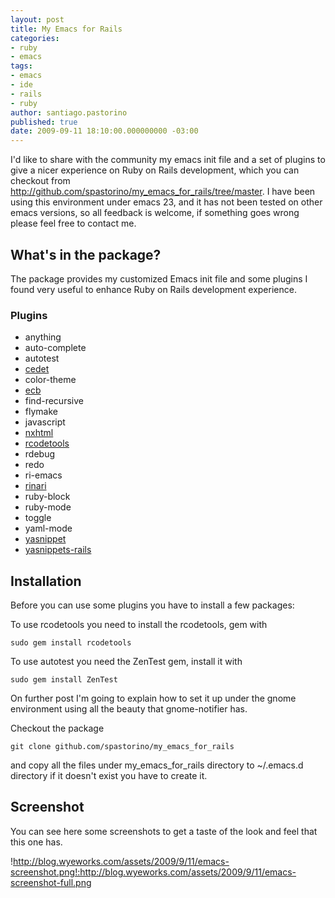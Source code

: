 ```yaml
---
layout: post
title: My Emacs for Rails
categories:
- ruby
- emacs
tags:
- emacs
- ide
- rails
- ruby
author: santiago.pastorino
published: true
date: 2009-09-11 18:10:00.000000000 -03:00
---
```

I'd like to share with the community my emacs init file and a set of plugins to give a nicer experience on Ruby on Rails development, which you can checkout from http://github.com/spastorino/my_emacs_for_rails/tree/master. 
I have been using this environment under emacs 23, and it has not been tested on other emacs versions, so all feedback is welcome, if something goes wrong please feel free to contact me.

## What's in the package?

The package provides my customized Emacs init file and some plugins I found very useful to enhance Ruby on Rails development experience.

### Plugins

* anything
* auto-complete
* autotest
* [cedet](http://cedet.sourceforge.net/)
* color-theme
* [ecb](http://ecb.sourceforge.net/)
* find-recursive
* flymake
* javascript
* [nxhtml](http://ourcomments.org/Emacs/nXhtml/doc/nxhtml.html)
* [rcodetools](http://eigenclass.org/hiki.rb?rcodetools)
* rdebug
* redo
* ri-emacs
* [rinari](http://rinari.rubyforge.org/)
* ruby-block
* ruby-mode
* toggle
* yaml-mode
* [yasnippet](http://code.google.com/p/yasnippet/)
* [yasnippets-rails](http://github.com/eschulte/yasnippets-rails/tree/master)

## Installation

Before you can use some plugins you have to install a few packages:

To use rcodetools you need to install the rcodetools, gem with
<pre><code>sudo gem install rcodetools</code></pre>
To use autotest you need the ZenTest gem, install it with
<pre><code>sudo gem install ZenTest</code></pre>
On further post I'm going to explain how to set it up under the gnome environment using all the beauty that gnome-notifier has.

Checkout the package
<pre><code>git clone github.com/spastorino/my_emacs_for_rails</code></pre>
 and copy all the files under my_emacs_for_rails directory to ~/.emacs.d directory if it doesn't exist you have to create it.

## Screenshot

You can see here some screenshots to get a taste of the look and feel that this one has.

!http://blog.wyeworks.com/assets/2009/9/11/emacs-screenshot.png!:http://blog.wyeworks.com/assets/2009/9/11/emacs-screenshot-full.png
